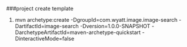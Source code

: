 ###project create template
1. mvn archetype:create -DgroupId=com.wyatt.image.image-search -DartifactId=image-search -Dversion=1.0.0-SNAPSHOT -DarchetypeArtifactId=maven-archetype-quickstart -DinteractiveMode=false
